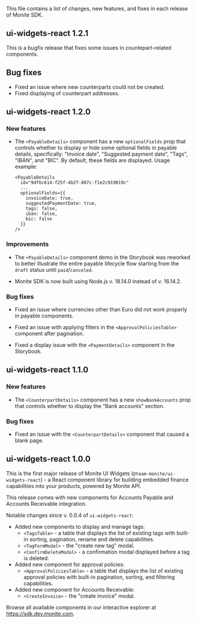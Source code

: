 This file contains a list of changes, new features, and fixes in each release of Monite SDK.

## ui-widgets-react 1.2.1

This is a bugfix release that fixes some issues in countepart-related components.

## Bug fixes
* Fixed an issue where new counterparts could not be created.
* Fixed displaying of counterpart addresses.

## ui-widgets-react 1.2.0

### New features
* The `<PayableDetails>` component has a new `optionalFields` prop that controls whether to display or hide some optional fields in payable details, specifically: "Invoice date", "Suggested payment date", "Tags", "IBAN", and "BIC". By default, these fields are displayed. Usage example:

  ```
  <PayableDetails
    id="9df6c614-f25f-4b2f-807c-f1e2c919019c"
    ...
    optionalFields={{
      invoiceDate: true,
      suggestedPaymentDate: true,
      tags: false,
      iban: false,
      bic: false
    }}
  />
  ```

### Improvements
* The `<PayableDetails>` component demo in the Storybook was reworked to better illustrate the entire payable lifecycle flow starting from the `draft` status until `paid`/`canceled`.

* Monite SDK is now built using Node.js v. 18.14.0 instead of v. 16.14.2.

### Bug fixes
* Fixed an issue where currencies other than Euro did not work properly in payable components.

* Fixed an issue with applying filters in the `<ApprovalPoliciesTable>` component after pagination.

* Fixed a display issue with the `<PaymentDetails>` component in the Storybook.

## ui-widgets-react 1.1.0
### New features
* The `<CounterpartDetails>` component has a new `showBankAccounts` prop that controls whether to display the "Bank accounts" section.

### Bug fixes
* Fixed an issue with the `<CounterpartDetails>` component that caused a blank page.

## ui-widgets-react 1.0.0

This is the first major release of Monite UI Widgets (`@team-monite/ui-widgets-react`) - a React component library for building embedded finance capabilities into your products, powered by Monite API.

This release comes with new components for Accounts Payable and Accounts Receivable integration.

Notable changes since v. 0.0.4 of `ui-widgets-react`:

* Added new components to display and manage tags:
    * `<TagsTable>` - a table that displays the list of existing tags with built-in sorting, pagination, rename and delete capabilities.
    * `<TagFormModal>` - the "create new tag" modal.
    * `<ConfirmDeleteModal>` - a confirmation modal displayed before a tag is deleted.
* Added new component for approval policies:
    * `<ApprovalPoliciesTable>` - a table that displays the list of existing approval policies with built-in pagination, sorting, and filtering capabilities.
* Added new component for Accounts Receivable:
    * `<CreateInvoice>` - the "create invoice" modal.

Browse all available components in our interactive explorer at https://sdk.dev.monite.com.
